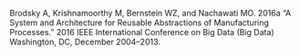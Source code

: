Brodsky A, Krishnamoorthy M, Bernstein WZ, and Nachawati MO. 2016a “A System and Architecture for Reusable Abstractions of Manufacturing Processes.” 2016 IEEE International Conference on Big Data (Big Data) Washington, DC, December 2004–2013.

